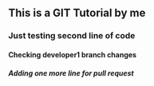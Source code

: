## This is a GIT Tutorial by me
### Just testing second line of code
#### Checking developer1 branch changes
##### Adding one more line for pull request
